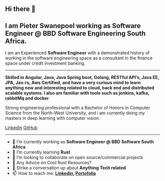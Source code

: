 <!-- ![Banner Image]() -->

## Hi there 👋

I am **Pieter Swanepoel** working as **Software Engineer @ BBD Software Engineering South Africa**. 
---
I am an Experienced **Software Engineer** with a demonstrated history of working in the software engineering space as a consultant in the finance space under credit investment banking.

---
**Skilled in Angular, Java, Java Spring boot,  Golang, RESTful API’s, Java EE, JPA, Jax-rs, Aws Certified, and have a very curious mind to learn anything new and interesting related to cloud, back end and distributed scalable systems. I also am familiar with tools such as jenkins, kafka, rabbitMq and docker**.


Strong engineering professional with a Bachelor of Honors in  Computer Science from the North-West University, and i am currently doing my masters in deep learning with computer vision.





[Linkedin](https://www.linkedin.com/in/pieter-swanepoel-3461a0171/)
[GitHub](https://github.com/PieterJDSw)


---

- 🔭 I’m currently working as **Software Engineer @ BBD Software South Africa**
- 🌱 I’m currently learning **Rust**
- 👯 I’m looking to collaborate on open source/commercial projects
- 🤔 Any Advice on Cool Rust Resources?
- 💬 Strike a conversation up about **Anything Tech related**
- 📫 How to reach me:
  **[Linkedin](https://www.linkedin.com/in/pieter-swanepoel-3461a0171/), [Portofolio](https://pieterjdsw.github.io/PieterJDSw/)**

